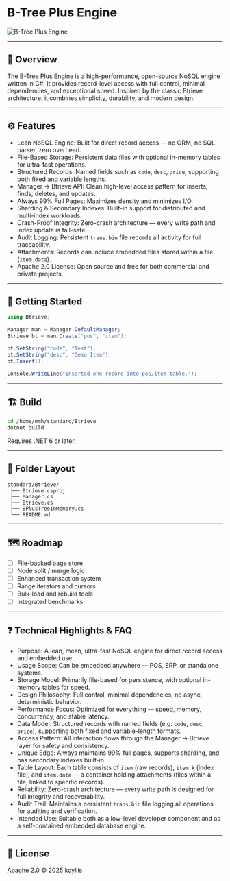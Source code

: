 # B-Tree Plus Engine

![B-Tree Plus Engine](btree.png)

---

## 🧩 Overview

The B-Tree Plus Engine is a high-performance, open-source NoSQL engine written in C#.
It provides record-level access with full control, minimal dependencies, and exceptional speed.
Inspired by the classic Btrieve architecture, it combines simplicity, durability, and modern design.

---

## ⚙️ Features

- Lean NoSQL Engine: Built for direct record access — no ORM, no SQL parser, zero overhead.
- File-Based Storage: Persistent data files with optional in-memory tables for ultra-fast operations.
- Structured Records: Named fields such as `code`, `desc`, `price`, supporting both fixed and variable lengths.
- Manager → Btrieve API: Clean high-level access pattern for inserts, finds, deletes, and updates.
- Always 99% Full Pages: Maximizes density and minimizes I/O.
- Sharding & Secondary Indexes: Built-in support for distributed and multi-index workloads.
- Crash-Proof Integrity: Zero-crash architecture — every write path and index update is fail-safe.
- Audit Logging: Persistent `trans.bin` file records all activity for full traceability.
- Attachments: Records can include embedded files stored within a file (`item.data`).
- Apache 2.0 License: Open source and free for both commercial and private projects.

---

## 🚀 Getting Started

```csharp
using Btrieve;

Manager man = Manager.DefaultManager;
Btrieve bt = man.Create("pos", "item");

bt.SetString("code", "Test");
bt.SetString("desc", "Demo Item");
bt.Insert();

Console.WriteLine("Inserted one record into pos/item table.");
```

---

## 🏗️ Build

```bash
cd /home/mmh/standard/Btrieve
dotnet build
```

Requires .NET 6 or later.

---

## 📂 Folder Layout

```
standard/Btrieve/
 ├── Btrieve.csproj
 ├── Manager.cs
 ├── Btrieve.cs
 ├── BPlusTreeInMemory.cs
 └── README.md
```

---

## 🗺️ Roadmap

- [ ] File-backed page store
- [ ] Node split / merge logic
- [ ] Enhanced transaction system
- [ ] Range iterators and cursors
- [ ] Bulk-load and rebuild tools
- [ ] Integrated benchmarks

---

## ❓ Technical Highlights & FAQ

- Purpose: A lean, mean, ultra-fast NoSQL engine for direct record access and embedded use.
- Usage Scope: Can be embedded anywhere — POS, ERP, or standalone systems.
- Storage Model: Primarily file-based for persistence, with optional in-memory tables for speed.
- Design Philosophy: Full control, minimal dependencies, no async, deterministic behavior.
- Performance Focus: Optimized for everything — speed, memory, concurrency, and stable latency.
- Data Model: Structured records with named fields (e.g. `code`, `desc`, `price`), supporting both fixed and variable-length formats.
- Access Pattern: All interaction flows through the Manager → Btrieve layer for safety and consistency.
- Unique Edge: Always maintains 99% full pages, supports sharding, and has secondary indexes built-in.
- Table Layout: Each table consists of `item` (raw records), `item.k` (index file), and `item.data` — a container holding attachments (files within a file, linked to specific records).
- Reliability: Zero-crash architecture — every write path is designed for full integrity and recoverability.
- Audit Trail: Maintains a persistent `trans.bin` file logging all operations for auditing and verification.
- Intended Use: Suitable both as a low-level developer component and as a self-contained embedded database engine.

---

## 📜 License

Apache 2.0 © 2025 koyllis
